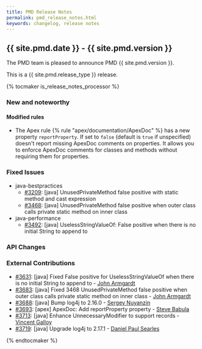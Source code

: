 ```yaml
---
title: PMD Release Notes
permalink: pmd_release_notes.html
keywords: changelog, release notes
---
```


## {{ site.pmd.date }} - {{ site.pmd.version }}

The PMD team is pleased to announce PMD {{ site.pmd.version }}.

This is a {{ site.pmd.release_type }} release.

{% tocmaker is_release_notes_processor %}

### New and noteworthy

#### Modified rules

*   The Apex rule {% rule "apex/documentation/ApexDoc" %} has a new property `reportProperty`.
    If set to `false` (default is `true` if unspecified) doesn't report missing ApexDoc comments on properties.
    It allows you to enforce ApexDoc comments for classes and methods without requiring them for properties.

### Fixed Issues

*   java-bestpractices
    *   [#3209](https://github.com/pmd/pmd/issues/3209): \[java] UnusedPrivateMethod false positive with static method and cast expression
    *   [#3468](https://github.com/pmd/pmd/issues/3468): \[java] UnusedPrivateMethod false positive when outer class calls private static method on inner class
*   java-performance
    *   [#3492](https://github.com/pmd/pmd/issues/3492): \[java] UselessStringValueOf: False positive when there is no initial String to append to

### API Changes

### External Contributions

*   [#3631](https://github.com/pmd/pmd/pull/3631): \[java] Fixed False positive for UselessStringValueOf when there is no initial String to append to - [John Armgardt](https://github.com/johnra2)
*   [#3683](https://github.com/pmd/pmd/pull/3683): \[java] Fixed 3468 UnusedPrivateMethod false positive when outer class calls private static method on inner class - [John Armgardt](https://github.com/johnra2)
*   [#3688](https://github.com/pmd/pmd/pull/3688): \[java] Bump log4j to 2.16.0 - [Sergey Nuyanzin](https://github.com/snuyanzin)
*   [#3693](https://github.com/pmd/pmd/pull/3693): \[apex] ApexDoc: Add reportProperty property - [Steve Babula](https://github.com/babula)
*   [#3713](https://github.com/pmd/pmd/pull/3713): \[java] Enhance UnnecessaryModifier to support records - [Vincent Galloy](https://github.com/vgalloy)
*   [#3719](https://github.com/pmd/pmd/pull/3719): \[java] Upgrade log4j to 2.17.1 - [Daniel Paul Searles](https://github.com/squaresurf)

{% endtocmaker %}


